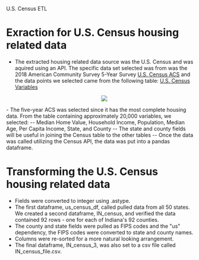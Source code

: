 U.S. Census ETL

# Exraction for U.S. Census housing related data
- The extracted housing related data source was the U.S. Census and was aquired using an API. The specific data set selected was from was the 2018 American Community Survey 5-Year Survey [U.S. Census ACS](https://www.census.gov/data/developers/data-sets/acs-5year.html) and the data points we selected came from the following table: [U.S. Census Variables](https://api.census.gov/data/2018/acs/acs5/variables.html)
    <p align="center">
  <img src="ACS_Screen_Shot.png">
</p>
- The five-year ACS was selected since it has the most complete housing data. From the table containing approximately 20,000 variables, we selected:
-- Median Home Value, Household Income, Population, Median Age, Per Capita Income, State, and County
-- The state and county fields will be useful in joining the Census table to the other tables
-- Once the data was called utilizing the Census API, the data was put into a pandas dataframe.

# Transforming the U.S. Census housing related data
- Fields were converted to integer using .astype.
- The first dataframe, us_census_df, called pulled data from all 50 states. We created a second dataframe, IN_census, and verified the data contained 92 rows - one for each of Indiana's 92 counties.
- The county and state fields were pulled as FIPS codes and the "us" dependency, the FIPS codes were converted to state and county names.
- Columns were re-sorted for a more natural looking arrangement.
- The final dataframe, IN_census_3, was also set to a csv file called IN_census_file.csv.
